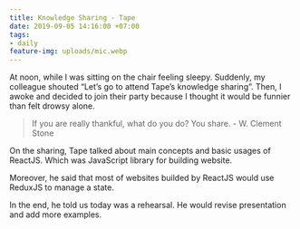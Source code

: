 ```yaml
---
title: Knowledge Sharing - Tape
date: 2019-09-05 14:16:00 +07:00
tags:
- daily
feature-img: uploads/mic.webp
---
```


At noon, while I was sitting on the chair feeling sleepy. Suddenly, my colleague shouted “Let’s go to attend Tape’s knowledge sharing”. Then, I awoke and decided to join their party because I thought it would be funnier than felt drowsy alone.

> If you are really thankful, what do you do? You share. - W. Clement Stone

On the sharing, Tape talked about main concepts and basic usages of ReactJS. Which was JavaScript library for building website.

Moreover, he said that most of websites builded by ReactJS would use ReduxJS to manage a state.

In the end, he told us today was a rehearsal. He would revise presentation and add more examples.